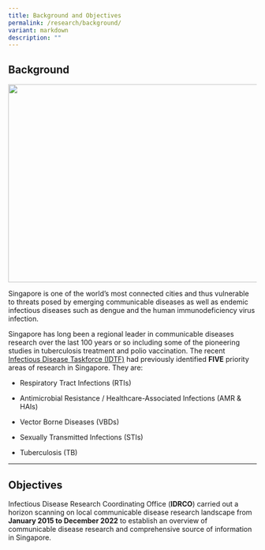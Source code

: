 ```yaml
---
title: Background and Objectives
permalink: /research/background/
variant: markdown
description: ""
---
```

<h2>Background ​​​</h2>
<div class="isomer-image-wrapper">
<img style="box-sizing: border-box; outline: none; height: 401.219px; width: 902.75px;" height="auto" width="100%" src="https://www.a-star.edu.sg/images/librariesprovider11/our-science/infectiousdiseaseresearch.jpg?sfvrsn=5b1c63e5_3">
</div>
<p>Singapore is one of the world’s most connected cities and thus vulnerable
to threats posed by emerging communicable diseases as well as endemic infectious
diseases such as dengue and the human immunodeficiency virus infection.</p>
<p>Singapore has long been a regional leader in communicable diseases research
over the last 100 years or so including some of the pioneering studies
in tuberculosis treatment and polio vaccination. The recent <a href="https://www.nmrc.gov.sg/docs/default-source/about-us-library/idtf-summary-report.pdf" rel="noopener" target="_blank">Infectious Disease Taskforce (IDTF)</a> had
previously identified <strong>FIVE</strong> priority areas of research in
Singapore. They are:</p>
<ul data-tight="true" class="tight">
<li>
<p>Respiratory Tract Infections (RTIs)</p>
</li>
<li>
<p>Antimicrobial Resistance / Healthcare-Associated Infections (AMR &amp;
HAIs)</p>
</li>
<li>
<p>Vector Borne Diseases (VBDs)</p>
</li>
<li>
<p>Sexually Transmitted Infections (STIs)</p>
</li>
<li>
<p>Tuberculosis (TB)</p>
</li>
</ul>
<hr>
<h2>Objectives</h2>
<p>Infectious Disease Research Coordinating Office (<strong>IDRCO</strong>)
carried out a horizon scanning on local communicable disease research landscape
from <strong>January 2015 to December&nbsp;2022</strong>&nbsp;to establish
an overview of communicable disease research and comprehensive source of
information in Singapore.</p>